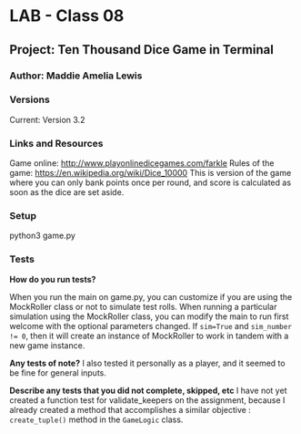 
# LAB - Class 08
## Project: Ten Thousand Dice Game in Terminal
### Author: Maddie Amelia Lewis

### Versions
Current: Version 3.2

### Links and Resources

Game online: http://www.playonlinedicegames.com/farkle
Rules of the game: https://en.wikipedia.org/wiki/Dice_10000
This is version of the game where you can only bank points once per round, and score is calculated as soon as the dice are set aside.


### Setup

python3 game.py

### Tests

**How do you run tests?**

When you run the main on game.py, you can customize if you are using the MockRoller class or not to simulate test rolls.
When running a particular simulation using the MockRoller class, you can modify the main to run first welcome with the optional parameters changed. If `sim=True` and `sim_number != 0`, then it will create an instance of MockRoller to work in tandem with a new game instance. 

**Any tests of note?**
I also tested it personally as a player, and it seemed to be fine for general inputs. 

**Describe any tests that you did not complete, skipped, etc**
I have not yet created a function test for validate_keepers on the assignment, because I already created a method that accomplishes a similar objective : `create_tuple()` method in the `GameLogic` class.
